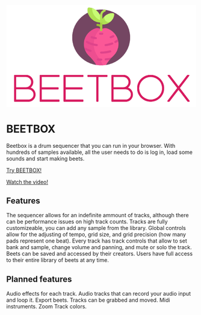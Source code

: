 ![LOGO](https://github.com/JackBlakeston/BEETBOX/blob/main/client/src/assets/images/BEETBOX_LOGO.png)

# BEETBOX
Beetbox is a drum sequencer that you can run in your browser. 
With hundreds of samples available, all the user needs to do is log in, load some sounds and start making beets.

[Try BEETBOX!](https://beetbox.netlify.app/)

[Watch the video!](https://www.youtube.com/watch?v=e780VrMg_1k&ab_channel=JackBlakeston)

## Features

The sequencer allows for an indefinite ammount of tracks, although there can be performance issues on high track counts.
Tracks are fully customizeable, you can add any sample from the library.
Global controls allow for the adjusting of tempo, grid size, and grid precision (how many pads represent one beat).
Every track has track controls that allow to set bank and sample, change volume and panning, and mute or solo the track.
Beets can be saved and accessed by their creators. Users have full access to their entire library of beets at any time.


## Planned features

Audio effects for each track.
Audio tracks that can record your audio input and loop it.
Export beets.
Tracks can be grabbed and moved. 
Midi instruments.
Zoom
Track colors.

